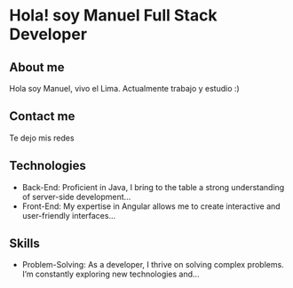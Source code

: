 # Hola! soy Manuel Full Stack Developer

## About me
Hola soy Manuel, vivo el Lima.
Actualmente trabajo y estudio :)    

## Contact me

Te dejo mis redes


## Technologies
- Back-End: Proficient in Java, I bring to the table a strong understanding of server-side development...
- Front-End: My expertise in Angular allows me to create interactive and user-friendly interfaces...

## Skills
- Problem-Solving: As a developer, I thrive on solving complex problems. I’m constantly exploring new technologies and...